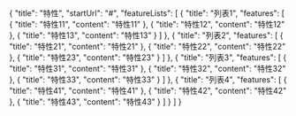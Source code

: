 <univ-feature-page>
{
    "title": "特性",
    "startUrl": "#",
    "featureLists": [
        {
            "title": "列表1",
            "features": [
                {
                    "title": "特性11",
                    "content": "特性11"
                },
                {
                    "title": "特性12",
                    "content": "特性12"
                },
                {
                    "title": "特性13",
                    "content": "特性13"
                }
            ]
        },
        {
            "title": "列表2",
            "features": [
                {
                    "title": "特性21",
                    "content": "特性21"
                },
                {
                    "title": "特性22",
                    "content": "特性22"
                },
                {
                    "title": "特性23",
                    "content": "特性23"
                }
            ]
        },
        {
            "title": "列表3",
            "features": [
                {
                    "title": "特性31",
                    "content": "特性31"
                },
                {
                    "title": "特性32",
                    "content": "特性32"
                },
                {
                    "title": "特性33",
                    "content": "特性33"
                }
            ]
        },
        {
            "title": "列表4",
            "features": [
                {
                    "title": "特性41",
                    "content": "特性41"
                },
                {
                    "title": "特性42",
                    "content": "特性42"
                },
                {
                    "title": "特性43",
                    "content": "特性43"
                }
            ]
        }
    ]
}
</univ-feature-page>
